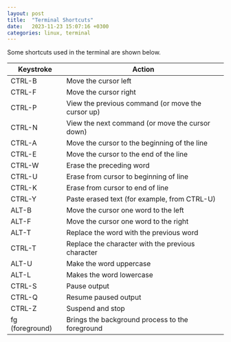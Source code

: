 ```yaml
---
layout: post
title:  "Terminal Shortcuts"
date:   2023-11-23 15:07:16 +0300
categories: linux, terminal
---
```

Some shortcuts used in the terminal are shown below.

| Keystroke | Action |
| --------- | ------ |
| CTRL-B    | Move the cursor left |
| CTRL-F    | Move the cursor right |
| CTRL-P    | View the previous command (or move the cursor up) |
| CTRL-N    | View the next command (or move the cursor down) |
| CTRL-A    | Move the cursor to the beginning of the line |
| CTRL-E    | Move the cursor to the end of the line |
| CTRL-W    | Erase the preceding word |
| CTRL-U    | Erase from cursor to beginning of line |
| CTRL-K    | Erase from cursor to end of line |
| CTRL-Y    | Paste erased text (for example, from CTRL-U) |
| ALT-B     | Move the cursor one word to the left |
| ALT-F     | Move the cursor one word to the right |
| ALT-T     | Replace the word with the previous word |
| CTRL-T    | Replace the character with the previous character |
| ALT-U     | Make the word uppercase |
| ALT-L     | Makes the word lowercase |
| CTRL-S    | Pause output |
| CTRL-Q    | Resume paused output |
| CTRL-Z    | Suspend and stop |
| fg (foreground) | Brings the background process to the foreground |